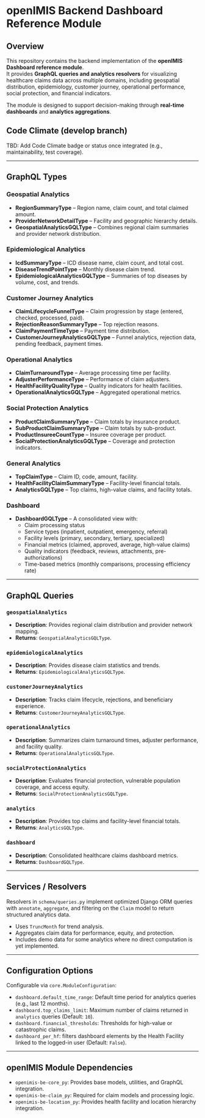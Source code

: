 # openIMIS Backend Dashboard Reference Module

## Overview
This repository contains the backend implementation of the **openIMIS Dashboard reference module**.  
It provides **GraphQL queries and analytics resolvers** for visualizing healthcare claims data across multiple domains, including geospatial distribution, epidemiology, customer journey, operational performance, social protection, and financial indicators.  

The module is designed to support decision-making through **real-time dashboards** and **analytics aggregations**.

## Code Climate (develop branch)
TBD: Add Code Climate badge or status once integrated (e.g., maintainability, test coverage).

---

## GraphQL Types

### Geospatial Analytics
- **RegionSummaryType** – Region name, claim count, and total claimed amount.  
- **ProviderNetworkDetailType** – Facility and geographic hierarchy details.  
- **GeospatialAnalyticsGQLType** – Combines regional claim summaries and provider network distribution.

### Epidemiological Analytics
- **IcdSummaryType** – ICD disease name, claim count, and total cost.  
- **DiseaseTrendPointType** – Monthly disease claim trend.  
- **EpidemiologicalAnalyticsGQLType** – Summaries of top diseases by volume, cost, and trends.

### Customer Journey Analytics
- **ClaimLifecycleFunnelType** – Claim progression by stage (entered, checked, processed, paid).  
- **RejectionReasonSummaryType** – Top rejection reasons.  
- **ClaimPaymentTimeType** – Payment time distribution.  
- **CustomerJourneyAnalyticsGQLType** – Funnel analytics, rejection data, pending feedback, payment times.

### Operational Analytics
- **ClaimTurnaroundType** – Average processing time per facility.  
- **AdjusterPerformanceType** – Performance of claim adjusters.  
- **HealthFacilityQualityType** – Quality indicators for health facilities.  
- **OperationalAnalyticsGQLType** – Aggregated operational metrics.

### Social Protection Analytics
- **ProductClaimSummaryType** – Claim totals by insurance product.  
- **SubProductClaimSummaryType** – Claim totals by sub-product.  
- **ProductInsureeCountType** – Insuree coverage per product.  
- **SocialProtectionAnalyticsGQLType** – Coverage and protection indicators.

### General Analytics
- **TopClaimType** – Claim ID, code, amount, facility.  
- **HealthFacilityClaimSummaryType** – Facility-level financial totals.  
- **AnalyticsGQLType** – Top claims, high-value claims, and facility totals.

### Dashboard
- **DashboardGQLType** – A consolidated view with:  
  - Claim processing status  
  - Service types (inpatient, outpatient, emergency, referral)  
  - Facility levels (primary, secondary, tertiary, specialized)  
  - Financial metrics (claimed, approved, average, high-value claims)  
  - Quality indicators (feedback, reviews, attachments, pre-authorizations)  
  - Time-based metrics (monthly comparisons, processing efficiency rate)  

---

## GraphQL Queries

### `geospatialAnalytics`
- **Description**: Provides regional claim distribution and provider network mapping.  
- **Returns**: `GeospatialAnalyticsGQLType`.

### `epidemiologicalAnalytics`
- **Description**: Provides disease claim statistics and trends.  
- **Returns**: `EpidemiologicalAnalyticsGQLType`.

### `customerJourneyAnalytics`
- **Description**: Tracks claim lifecycle, rejections, and beneficiary experience.  
- **Returns**: `CustomerJourneyAnalyticsGQLType`.

### `operationalAnalytics`
- **Description**: Summarizes claim turnaround times, adjuster performance, and facility quality.  
- **Returns**: `OperationalAnalyticsGQLType`.

### `socialProtectionAnalytics`
- **Description**: Evaluates financial protection, vulnerable population coverage, and access equity.  
- **Returns**: `SocialProtectionAnalyticsGQLType`.

### `analytics`
- **Description**: Provides top claims and facility-level financial totals.  
- **Returns**: `AnalyticsGQLType`.

### `dashboard`
- **Description**: Consolidated healthcare claims dashboard metrics.  
- **Returns**: `DashboardGQLType`.

---

## Services / Resolvers

Resolvers in `schema/queries.py` implement optimized Django ORM queries with `annotate`, `aggregate`, and filtering on the `Claim` model to return structured analytics data.  
- Uses `TruncMonth` for trend analysis.  
- Aggregates claim data for performance, equity, and protection.  
- Includes demo data for some analytics where no direct computation is yet implemented.  

---

## Configuration Options

Configurable via `core.ModuleConfiguration`:  
- `dashboard.default_time_range`: Default time period for analytics queries (e.g., last 12 months).  
- `dashboard.top_claims_limit`: Maximum number of claims returned in `analytics` queries (Default: `10`).  
- `dashboard.financial_thresholds`: Thresholds for high-value or catastrophic claims. 
- `dashboard_per_hf`: filters dashboard elements by the Health Facility linked to the logged-in user (Default: `False`).

---

## openIMIS Module Dependencies
- `openimis-be-core_py`: Provides base models, utilities, and GraphQL integration.  
- `openimis-be-claim_py`: Required for claim models and processing logic.  
- `openimis-be-location_py`: Provides health facility and location hierarchy integration.  
